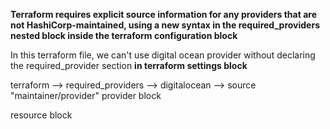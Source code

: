 **Terraform requires explicit source information for any providers that are not
HashiCorp-maintained, using a new syntax in the required_providers nested
block inside the terraform configuration block**

In this terraform file, we can't use digital ocean provider without declaring the required_provider section **in terraform settings block** 

terraform --> 
    required_providers --> 
        digitalocean --> 
            source "maintainer/provider" 
provider block

resource block
